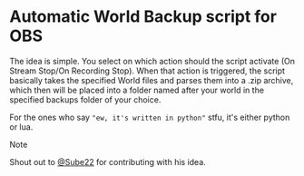 # Automatic World Backup script for OBS

The idea is simple. You select on which action should the script activate (On Stream Stop/On Recording Stop). When that action is triggered, the script basically takes the specified World files and parses them into a .zip archive, which then will be placed into a folder named after your world in the specified backups folder of your choice.

For the ones who say `"ew, it's written in python"` stfu, it's either python or lua.
> [!NOTE]
> Shout out to [@Sube22](https://github.com/Sube22) for contributing with his idea.</h6>
